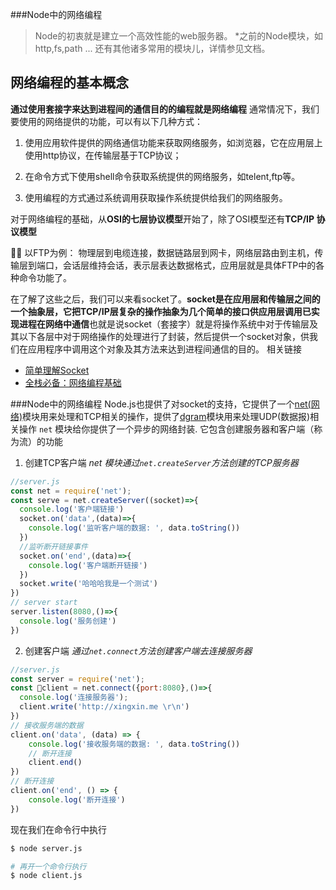 ###Node中的网络编程
>Node的初衷就是建立一个高效性能的web服务器。
*之前的Node模块，如http,fs,path ... 还有其他诸多常用的模块儿，详情参见文档。

## 网络编程的基本概念

**通过使用套接字来达到进程间的通信目的的编程就是网络编程**
通常情况下，我们要使用的网络提供的功能，可以有以下几种方式：

1. 使用应用软件提供的网络通信功能来获取网络服务，如浏览器，它在应用层上使用http协议，在传输层基于TCP协议；

2. 在命令方式下使用shell命令获取系统提供的网络服务，如telent,ftp等。
  
3. 使用编程的方式通过系统调用获取操作系统提供给我们的网络服务。

对于网络编程的基础，从**OSI的七层协议模型**开始了，除了OSI模型还有**TCP/IP 协议模型**


以FTP为例：
物理层到电缆连接，数据链路层到网卡，网络层路由到主机，传输层到端口，会话层维持会话，表示层表达数据格式，应用层就是具体FTP中的各种命令功能了。

在了解了这些之后，我们可以来看socket了。**socket是在应用层和传输层之间的一个抽象层，它把TCP/IP层复杂的操作抽象为几个简单的接口供应用层调用已实现进程在网络中通信**也就是说socket（套接字）就是将操作系统中对于传输层及其以下各层中对于网络操作的处理进行了封装，然后提供一个socket对象，供我们在应用程序中调用这个对象及其方法来达到进程间通信的目的。
相关链接
- [简单理解Socket](http://www.cnblogs.com/dolphinX/p/3460545.html)
- [全栈必备：网络编程基础](http://blog.jobbole.com/110041/)

###Node中的网络编程
Node.js也提供了对socket的支持，它提供了一个[net(网络)](http://nodejs.cn/api/net.html)模块用来处理和TCP相关的操作，提供了[dgram](http://nodejs.cn/api/dgram.html)模块用来处理UDP(数据报)相关操作
`net` 模块给你提供了一个异步的网络封装. 它包含创建服务器和客户端（称为流）的功能

1.  创建TCP客户端
*net 模块通过`net.createServer`方法创建的TCP服务器*

```javascript
//server.js
const net = require('net');
const serve = net.createServer((socket)=>{
  console.log('客户端链接')
  socket.on('data',(data)=>{
    console.log('监听客户端的数据: ', data.toString())
  })
  //监听断开链接事件
  socket.on('end',(data)=>{
    console.log('客户端断开链接')
  })
  socket.write('哈哈哈我是一个测试')
})
// server start
server.listen(8080,()=>{
  console.log('服务创建')
})
```
2. 创建客户端
*通过`net.connect`方法创建客户端去连接服务器*
```javascript
//server.js
const server = require('net');
const client = net.connect({port:8080},()=>{
  console.log('连接服务器');
  client.write('http://xingxin.me \r\n')
})
// 接收服务端的数据
client.on('data', (data) => {
    console.log('接收服务端的数据: ', data.toString())
    // 断开连接
    client.end()
})
// 断开连接
client.on('end', () => {
    console.log('断开连接')
})
```

现在我们在命令行中执行

```bash
$ node server.js

# 再开一个命令行执行
$ node client.js
```